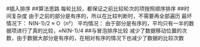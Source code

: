 #插入排序
##算法思路
   每轮比较，都保证之前比较轮次的项按照顺序排序
##时间复杂度
   由于之前的部分是有序的，所以在比较判断时，不需要再全部遍历
   最坏情况下： N(N-1)/2 ≈ O（n²）
   平均情况： 由于部分是有序的，平均只有一半的数据项进行了真的比较，≈N(N-1)/4
##与冒泡排序比较
   减少了数据移动位置的次数，由于数据大部分是有序的，在相对有序的情况下也减少了数据的比较次数

    
